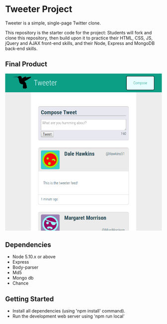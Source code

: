 # Tweeter Project

Tweeter is a simple, single-page Twitter clone.

This repository is the starter code for the project: Students will fork and clone this repository, then build upon it to practice their HTML, CSS, JS, jQuery and AJAX front-end skills, and their Node, Express and MongoDB back-end skills.

## Final Product

!["Screenshot of the tweeter feed"](https://github.com/nickoless/tweeter/blob/master/docs/tweeter-feed.png)

## Dependencies

- Node 5.10.x or above
- Express
- Body-parser
- Md5
- Mongo db
- Chance

## Getting Started

- Install all dependencies (using 'npm install' command).
- Run the development web server using 'npm run local'
